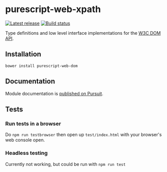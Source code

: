 # purescript-web-xpath

[![Latest release](http://img.shields.io/github/release/purescript-web/purescript-web-dom.svg)](https://github.com/purescript-web/purescript-web-dom/releases)
[![Build status](https://travis-ci.org/purescript-web/purescript-web-dom.svg?branch=master)](https://travis-ci.org/purescript-web/purescript-web-dom)

Type definitions and low level interface implementations for the [W3C DOM API](https://www.w3.org/TR/dom/).

## Installation

```
bower install purescript-web-dom
```

## Documentation

Module documentation is [published on Pursuit](http://pursuit.purescript.org/packages/purescript-web-dom).

## Tests

### Run tests in a browser

Do `npm run testbrowser` then open up `test/index.html` with your browser's web
console open.

### Headless testing

Currently not working, but could be run with `npm run test`
